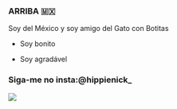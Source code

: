 ### ARRIBA 🇲🇽

Soy del México y soy amigo del Gato con Botitas

- Soy bonito

- Soy agradável

### Siga-me no insta:@hippienick_


![](https://media.tenor.com/KiUfiJ7cvc4AAAAM/cat-sombrero.gif)

